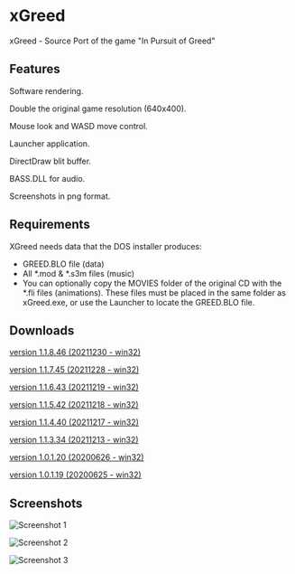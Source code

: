 # xGreed
xGreed - Source Port of the game "In Pursuit of Greed"

## Features
Software rendering.

Double the original game resolution (640x400).

Mouse look and WASD move control.

Launcher application.

DirectDraw blit buffer.

BASS.DLL for audio.

Screenshots in png format.


## Requirements
XGreed needs data that the DOS installer produces:
* GREED.BLO file (data)
* All *.mod & *.s3m files (music)
* You can optionally copy the MOVIES folder of the original CD with the *.fli files (animations).
These files must be placed in the same folder as xGreed.exe, or use the Launcher to locate the GREED.BLO file.

## Downloads
[version 1.1.8.46 (20211230 - win32)](https://sourceforge.net/projects/xgreed/files/xGreed%201.1/xGreed_1.1.8.46_bin.zip/download)

[version 1.1.7.45 (20211228 - win32)](https://sourceforge.net/projects/xgreed/files/xGreed%201.1/xGreed_1.1.7.45_bin.zip/download)

[version 1.1.6.43 (20211219 - win32)](https://sourceforge.net/projects/xgreed/files/xGreed%201.1/xGreed_1.1.6.43_bin.zip/download)

[version 1.1.5.42 (20211218 - win32)](https://sourceforge.net/projects/xgreed/files/xGreed%201.1/xGreed_1.1.5.42_bin.zip/download)

[version 1.1.4.40 (20211217 - win32)](https://sourceforge.net/projects/xgreed/files/xGreed%201.1/xGreed_1.1.4.40_bin.zip/download)

[version 1.1.3.34 (20211213 - win32)](https://sourceforge.net/projects/xgreed/files/xGreed%201.1/xGreed_1.1.3.34_bin.zip/download)

[version 1.0.1.20 (20200626 - win32)](https://sourceforge.net/projects/xgreed/files/xGreed%201.0/xGreed_1.0.1.20_bin.zip/download)

[version 1.0.1.19 (20200625 - win32)](https://sourceforge.net/projects/xgreed/files/xGreed%201.0/xGreed_1.0.1.19_bin.zip/download)

## Screenshots

![Screenshot 1](https://i.postimg.cc/ZqXLZTP6/Image17.png "Screenshot 1")

![Screenshot 2](https://i.postimg.cc/T3797jp7/Image15.png "Screenshot 2")

![Screenshot 3](https://i.postimg.cc/7L5NpCzx/Image16.png "Screenshot 3")
